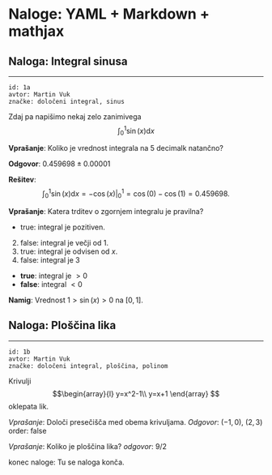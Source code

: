 Naloge: YAML + Markdown + mathjax
===========================

Naloga: Integral sinusa
-----------------------

----
    id: 1a
    avtor: Martin Vuk
    značke: določeni integral, sinus

Zdaj pa napišimo nekaj zelo zanimivega
$$\int_0^1\sin(x)\mathrm{d}x$$

**Vprašanje**:
Koliko je vrednost integrala na 5 decimalk natančno?

**Odgovor**: $0.459698\pm0.00001$

**Rešitev**:
$$\int_0^1\sin(x)\mathrm{d}x = -\cos(x)|_0^1=\cos(0)-\cos(1)=0.459698.$$

**Vprašanje**: Katera trditev o zgornjem integralu je pravilna?

* true: integral je pozitiven.
2. false: integral je večji od 1.
1. true: integral je odvisen od $x$.
2. false: integral je 3
* **true**: integral je $>0$
* **false**: integral $<0$

**Namig**: Vrednost $1>\sin(x)>0$ na $[0,1]$.

Naloga: Ploščina lika
---------------------

----
    id: 1b
    avtor: Martin Vuk
    značke: določeni integral, ploščina, polinom

Krivulji
$$\begin{array}{l}
y=x^2-1\\
y=x+1
\end{array}
$$
oklepata lik.

*Vprašanje*: Določi presečišča med obema krivuljama.
 *Odgovor*: $(-1,0)$, $(2,3)$
   order: false

*Vprašanje*: Koliko je ploščina lika?
 *odgovor*: $9/2$

konec naloge: Tu se naloga konča. 
